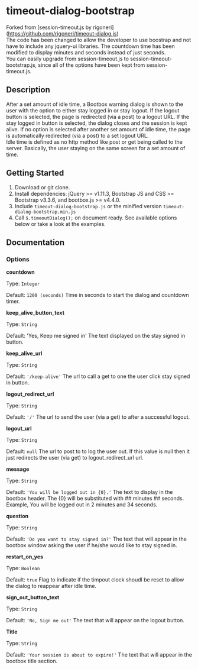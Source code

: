 timeout-dialog-bootstrap
========================
Forked from [session-timeout.js by rigoneri] (https://github.com/rigoneri/timeout-dialog.js) <br>
The code has been changed to allow the developer to use boostrap and not have to include any jquery-ui libraries. The countdown time has been modified to display minutes and seconds instead of just seconds. 
<br>
You can easily upgrade from session-timeout.js to session-timeout-bootstrap.js, since all of the options have been kept from session-timeout.js.

## Description
After a set amount of idle time, a Bootbox warning dialog is shown to the user with the option to either stay logged in or stay logout. If the logout button is selected, the page is redirected (via a post) to a logout URL. If the stay logged in button is selected, the dialog closes and the session is kept alive. If no option is selected after another set amount of idle time, the page is automatically redirected (via a post) to a set logout URL.
<br>
Idle time is defined as no http method like post or get being called to the server. Basically, the user staying on the same screen for a set amount of time.

## Getting Started

1. Download or git clone.
2. Install dependencies: jQuery >= v1.11.3, Bootstrap JS and CSS >= Bootstrap v3.3.6, and bootbox.js >= v4.4.0.
3. Include `timeout-dialog-bootstrap.js` or the minified version `timeout-dialog-bootstrap.min.js`
4. Call `$.timeoutDialog();` on document ready. See available options below or take a look at the examples.

## Documentation
### Options
**countdown**

Type: `Integer`

Default: `1200 (seconds)`
Time in seconds to start the dialog and countdown timer.



**keep_alive_button_text**

Type: `String`

Default: 'Yes, Keep me signed in'
The text displayed on the stay signed in button.



**keep_alive_url**

Type: `String`

Default: `'/keep-alive'`
The url to call a get to one the user click stay signed in button.



**logout_redirect_url**

Type: `String`

Default: `'/'`
The url to send the user (via a get) to after a successful logout.



**logout_url**

Type: `String`

Default: `null`
The url to post to to log the user out. If this value is null then it just redirects the user (via get) to logout_redirect_url url.



**message**

Type: `String`

Default: `'You will be logged out in {0}.'`
The text to display in the bootbox header. The {0} will be substituted with ## minutes ## seconds. Example, You will be logged out in 2 minutes and 34 seconds.



**question**

Type: `String`

Default: `'Do you want to stay signed in?'`
The text that will appear in the bootbox window asking the user if he/she would like to stay signed in.



**restart_on_yes**

Type: `Boolean`

Default: `true`
Flag to indicate if the timpout clock shoudl be reset to allow the dialog to reappear after idle time.



**sign_out_button_text**

Type: `String`

Default: `'No, Sign me out'`
The text that will appear on the logout button.



**Title**

Type: `String`

Default: `'Your session is about to expire!'`
The text that will appear in the bootbox title section.
